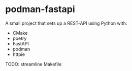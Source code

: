# podman-fastapi

A small project that sets up a REST-API using Python with:
- CMake
- poetry
- FastAPI
- podman
- httpie

TODO: streamline Makefile
